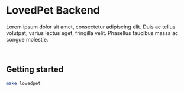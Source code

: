 # LovedPet Backend

Lorem ipsum dolor sit amet, consectetur adipiscing elit. Duis ac tellus volutpat, varius lectus eget, fringilla velit. Phasellus faucibus massa ac congue molestie.

<br>

## Getting started

```bash
make lovedpet
```
